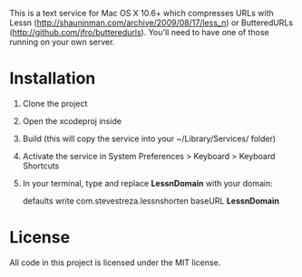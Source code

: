 This is a text service for Mac OS X 10.6+ which compresses URLs with Lessn 
(http://shauninman.com/archive/2009/08/17/less_n) or ButteredURLs 
(http://github.com/jfro/butteredurls). You'll need to have one of those running
on your own server. 

Installation
============

1. Clone the project
2. Open the xcodeproj inside
3. Build (this will copy the service into your ~/Library/Services/ folder)
4. Activate the service in System Preferences > Keyboard > Keyboard Shortcuts
5. In your terminal, type and replace **LessnDomain** with your domain:

      defaults write com.stevestreza.lessnshorten baseURL **LessnDomain**

License
=======

All code in this project is licensed under the MIT license.